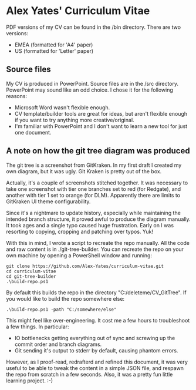 # Alex Yates' Curriculum Vitae
PDF versions of my CV can be found in the /bin directory. There are two versions:
- EMEA (formatted for 'A4' paper)
- US (formatted for 'Letter' paper)

## Source files
My CV is produced in PowerPoint. Source files are in the /src directory. PowerPoint may sound like an odd choice. I chose it for the following reasons:
- Microsoft Word wasn't flexible enough.
- CV template/builder tools are great for ideas, but aren't flexible enough if you want to try anything more creative/original.
- I'm familiar with PowerPoint and I don't want to learn a new tool for just one document.

## A note on how the git tree diagram was produced
The git tree is a screenshot from GitKraken. In my first draft I created my own diagram, but it was ugly. Git Kraken is pretty out of the box.

Actually, it's a couple of screenshots stitched together. It was necessary to take one screenshot with tier one branches set to red (for Redgate), and another with tier 1 set to orange (for DLM). Apparently there are limits to GitKraken UI theme configurability.

Since it's a nightmare to update history, especially while maintaining the intended branch structure, it proved awful to produce the diagram manually. It took ages and a single typo caused huge frustration. Early on I was resorting to copying, cropping and patching over typos. Yuk!

With this in mind, I wrote a script to recreate the repo manually. All the code and raw content is in ./git-tree-builder. You can recreate the repo on your own machine by opening a PowerShell window and running:

    git clone https://github.com/Alex-Yates/curriculum-vitae.git
    cd curriculum-vitae
    cd git-tree-builder
    .\build-repo.ps1

By default this builds the repo in the directory "C:/deleteme/CV_GitTree". If you would like to build the repo somewhere else:

    .\build-repo.ps1 -path "C:/somewhere/else"

This might feel like over-engineering. It cost me a few hours to troubleshoot a few things. In particular:

- IO bottlenecks getting everything out of sync and screwing up the commit order and branch diagrams.
- Git sending it's output to stderr by default, causing phantom errors.

However, as I proof-read, redrafterd and refined this document, it was very useful to be able to tweak the content in a simple JSON file, and respawn the repo from scratch in a few seconds. Also, it was a pretty fun little learning project. :-)